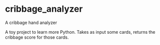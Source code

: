 # cribbage_analyzer
A cribbage hand analyzer

A toy project to learn more Python.  Takes as input some cards, returns the cribbage score for those cards.

